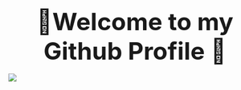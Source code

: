 <h3 align="center"><font size="+10">🌇Welcome to my Github Profile 🌆</font></h2>
<img src="https://user-images.githubusercontent.com/74038190/212284100-561aa473-3905-4a80-b561-0d28506553ee.gif"></img>

